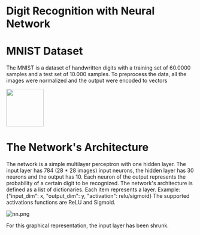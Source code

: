 # Digit Recognition with Neural Network

# MNIST Dataset

The MNIST is a dataset of handwritten digits with a training set of 60.0000 samples and a test set of 10.000 samples.
To preprocess the data, all the images were normalized and the output were encoded to vectors

<img src="https://user-images.githubusercontent.com/67521354/129427174-cfbf742e-3708-4944-9676-7102cb57cbc9.png" width="100" height="100">


# The Network's Architecture

The network is a simple multilayer perceptron with one hidden layer. The input layer has 784 (28 * 28 images) input neurons, the hidden layer has 30 neurons and the output has 10. Each neuron of the output represents the probability of a certain digit to be recognized. The network's architecture is defined as a list of dictionaries. Each item represents a layer. Example: {"input_dim": x, "output_dim": y, "activation": relu/sigmoid} The supported activations functions are ReLU and Sigmoid.

![nn.png](https://i.imgur.com/GFFGs5M.png)

For this graphical representation, the input layer has been shrunk.
